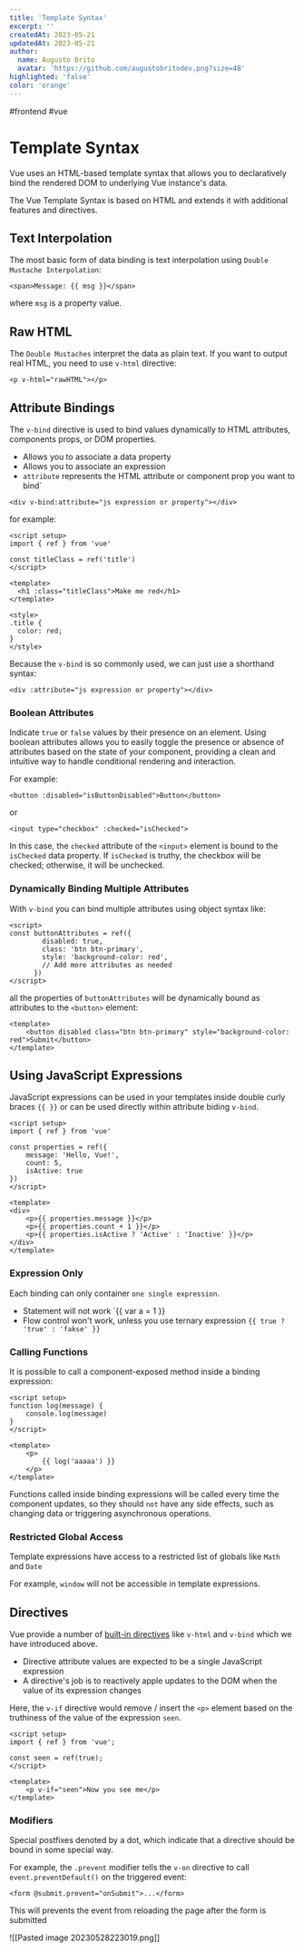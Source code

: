 ```yaml
---
title: 'Template Syntax'
excerpt: ''
createdAt: 2023-05-21
updatedAt: 2023-05-21
author:
  name: Augusto Brito
  avatar: 'https://github.com/augustobritodev.png?size=48'
highlighted: 'false'
color: 'orange'
---
```


#frontend
#vue

# Template Syntax

Vue uses an HTML-based template syntax that allows you to declaratively bind the rendered DOM to underlying Vue instance's data.

The Vue Template Syntax is based on HTML and extends it with additional features and directives.

## Text Interpolation

The most basic form of data binding is text interpolation using `Double Mustache Interpolation`:

```vue
<span>Message: {{ msg }}</span>
```

where `msg` is a property value.

## Raw HTML

The `Double Mustaches` interpret the data as plain text. If you want to output real HTML, you need to use `v-html` directive:

```vue
<p v-html="rawHTML"></p>
```

## Attribute Bindings

The `v-bind` directive is used to bind values dynamically to HTML attributes, components props, or DOM properties.

- Allows you to associate a data property 
- Allows you to associate an expression
- `attribute` represents the HTML attribute or component prop you want to bind`

```vue
<div v-bind:attribute="js expression or property"></div>
```

for example:

```vue
<script setup>
import { ref } from 'vue'

const titleClass = ref('title')
</script>

<template>
  <h1 :class="titleClass">Make me red</h1>
</template>

<style>
.title {
  color: red;
}
</style>
```

Because the `v-bind` is so commonly used, we can just use a shorthand syntax:

```vue
<div :attribute="js expression or property"></div>
```

### Boolean Attributes

Indicate `true` or `false` values by their presence on an element. Using boolean attributes allows you to easily toggle the presence or absence of attributes based on the state of your component, providing a clean and intuitive way to handle conditional rendering and interaction.

For example:

```vue
<button :disabled="isButtonDisabled">Button</button>
```

or 

```vue
<input type="checkbox" :checked="isChecked">
```

In this case, the `checked` attribute of the `<input>` element is bound to the `isChecked` data property. If `isChecked` is truthy, the checkbox will be checked; otherwise, it will be unchecked.

### Dynamically Binding Multiple Attributes

With `v-bind` you can bind multiple attributes using object syntax like:

```vue
<script>
const buttonAttributes = ref({
        disabled: true,
        class: 'btn btn-primary',
        style: 'background-color: red',
        // Add more attributes as needed
      })
</script>
```

all the properties of `buttonAttributes` will be dynamically bound as attributes to the `<button>` element:

```vue
<template>
	<button disabled class="btn btn-primary" style="background-color: red">Submit</button>
</template>
```

## Using JavaScript Expressions

JavaScript expressions can be used in your templates inside double curly braces `{{ }}` or can be used directly within attribute biding `v-bind`.

```vue
<script setup>
import { ref } from 'vue'

const properties = ref({
	message: 'Hello, Vue!',
	count: 5,
	isActive: true
})
</script>

<template>
<div>
	<p>{{ properties.message }}</p>
	<p>{{ properties.count + 1 }}</p>
	<p>{{ properties.isActive ? 'Active' : 'Inactive' }}</p>
</div>
</template>
```

### Expression Only

Each binding can only container `one single expression`.

- Statement will not work `{{ var a = 1 }}
- Flow control won't work, unless you use ternary expression `{{ true ? 'true' : 'fakse' }}`

### Calling Functions 

It is possible to call a component-exposed method inside a binding expression:

```vue
<script setup>
function log(message) {
	console.log(message)
}
</script>

<template>
	<p>
		{{ log('aaaaa') }}
	</p>
</template>
```

Functions called inside binding expressions will be called every time the component updates, so they should `not` have any side effects, such as changing data or triggering asynchronous operations.

### Restricted Global Access

Template expressions have access to a restricted list of globals like `Math` and `Date`

For example, `window` will not be accessible in template expressions.

## Directives

Vue provide a number of [built-in directives](https://vuejs.org/api/built-in-directives.html) like `v-html` and `v-bind` which we have introduced above.

- Directive attribute values are expected to be a single JavaScript expression
- A directive's job is to reactively apple updates to the DOM when the value of its expression changes

Here, the `v-if` directive would remove / insert the `<p>` element based on the truthiness of the value of the expression `seen`.

```vue
<script setup>
import { ref } from 'vue';

const seen = ref(true);
</script>

<template>
	<p v-if="seen">Now you see me</p>
</template>
```

### Modifiers

Special postfixes denoted by a dot, which indicate that a directive should be bound in some special way.

For example, the `.prevent` modifier tells the `v-on` directive to call `event.preventDefault()` on the triggered event:

```vue
<form @submit.prevent="onSubmit">...</form>
```

This will prevents the event from reloading the page after the form is submitted

![[Pasted image 20230528223019.png]]

